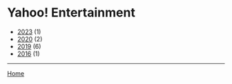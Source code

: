 # Yahoo! Entertainment

  * [2023](./yahoo-entertainment-2023.md) (1)
  * [2020](./yahoo-entertainment-2020.md) (2)
  * [2019](./yahoo-entertainment-2019.md) (6)
  * [2016](./yahoo-entertainment-2016.md) (1)

----

[Home](../index.md)
